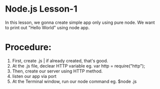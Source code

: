 Node.js Lesson-1 
=======================
In this lesson, we gonna create simple app only using pure node.
We want to print out "Hello World" using node app.

Procedure:
==========
1. First, create <filename>.js | if already created, that's good.
2. At the <filename>.js file, declear HTTP variable  eg. var http = require("http");
3. Then, create our server using HTTP method.
4. listen our app via port
5. At the Terminal window, run our node command eg. $node <filename>.js
